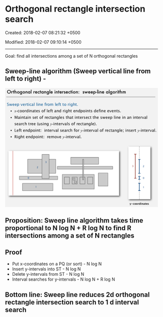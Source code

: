 # Orthogonal rectangle intersection search

Created: 2018-02-07 08:21:32 +0500

Modified: 2018-02-07 09:10:14 +0500

---

Goal: find all intersections among a set of N orthogonal rectangles

## Sweep-line algorithm (Sweep vertical line from left to right) -

![image](media/Orthogonal-rectangle-intersection-search-image1.png)

## Proposition: Sweep line algorithm takes time proportional to N log N + R log N to find R intersections among a set of N rectangles

## Proof

- Put x-coordinates on a PQ (or sort) - N log N
- Insert y-intervals into ST - N log N
- Delete y-intervals from ST - N log N
- Interval searches for y-intervals - N log N + R log N

## Bottom line: Sweep line reduces 2d orthogonal rectangle intersection search to 1 d interval search
